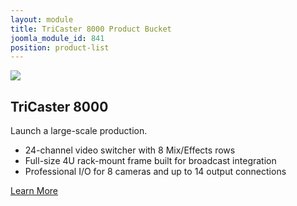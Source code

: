 ```yaml
---
layout: module
title: TriCaster 8000 Product Bucket
joomla_module_id: 841
position: product-list
---
```

<!-- Module: TriCaster 8000 Product Bucket -->
<div class="header-img-container"><img class="header-img" alt=" " title="" src="{{"images/product-tc8000-header-model.jpg" | cdn }}" /></div>
<div class="bucket-content">
<h2>TriCaster 8000</h2>
<p class="sub-heading">Launch a large-scale production.</p>
<ul>
<li>24-channel video switcher with 8 Mix/Effects rows</li>
<li>Full-size 4U rack-mount frame built for broadcast integration</li>
<li>Professional I/O for 8 cameras and up to 14 output connections</li>
</ul>
</div>
<div class="align-center cta-container"><a href="/tricaster/8000" class="arrow-cta">Learn More<span class="cta-arrow"></span></a></div>
